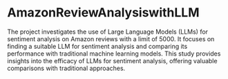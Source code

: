 # AmazonReviewAnalysiswithLLM
The project investigates the use of Large Language Models (LLMs) for sentiment analysis on  Amazon reviews with a limit of 5000. It focuses on finding a suitable LLM for sentiment analysis and comparing its performance with traditional machine learning models. This study provides insights into the efficacy of LLMs for sentiment analysis, offering valuable comparisons with traditional approaches.
